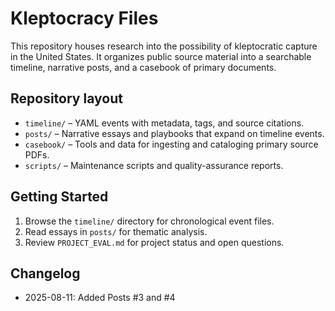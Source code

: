 # Kleptocracy Files

This repository houses research into the possibility of kleptocratic capture in the United States. It organizes public source material into a searchable timeline, narrative posts, and a casebook of primary documents.

## Repository layout
- `timeline/` – YAML events with metadata, tags, and source citations.
- `posts/` – Narrative essays and playbooks that expand on timeline events.
- `casebook/` – Tools and data for ingesting and cataloging primary source PDFs.
- `scripts/` – Maintenance scripts and quality-assurance reports.

## Getting Started
1. Browse the `timeline/` directory for chronological event files.
2. Read essays in `posts/` for thematic analysis.
3. Review `PROJECT_EVAL.md` for project status and open questions.

## Changelog
- 2025-08-11: Added Posts #3 and #4
